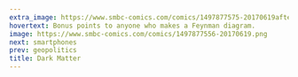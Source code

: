 ```yaml
---
extra_image: https://www.smbc-comics.com/comics/1497877575-20170619after.png
hovertext: Bonus points to anyone who makes a Feynman diagram.
image: https://www.smbc-comics.com/comics/1497877556-20170619.png
next: smartphones
prev: geopolitics
title: Dark Matter
---
```

